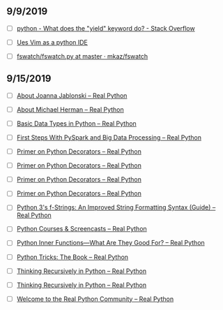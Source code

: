 ## 9/9/2019

- [ ] [python - What does the "yield" keyword do? - Stack Overflow](https://stackoverflow.com/questions/231767/what-does-the-yield-keyword-do?__hstc=188987252.22daae6b7fcc0366a4b86e6b55c98349.1567937501780.1567937501780.1567937501780.1&__hssc=188987252.1.1567937501780&__hsfp=3047939801)

- [ ] [Ues Vim as a python IDE](http://liuchengxu.org/posts/use-vim-as-a-python-ide/)

- [ ] [fswatch/fswatch.py at master · mkaz/fswatch](https://github.com/mkaz/fswatch/blob/master/fswatch.py)


## 9/15/2019

- [ ] [About Joanna Jablonski – Real Python](https://realpython.com/team/jjablonski/)

- [ ] [About Michael Herman – Real Python](https://realpython.com/team/mherman/)

- [ ] [Basic Data Types in Python – Real Python](https://realpython.com/python-data-types/)

- [ ] [First Steps With PySpark and Big Data Processing – Real Python](https://realpython.com/pyspark-intro/)

- [ ] [Primer on Python Decorators – Real Python](https://realpython.com/primer-on-python-decorators/)

- [ ] [Primer on Python Decorators – Real Python](https://realpython.com/primer-on-python-decorators/#slowing-down-code-revisited)

- [ ] [Primer on Python Decorators – Real Python](https://realpython.com/primer-on-python-decorators/#slowing-down-code)

- [ ] [Primer on Python Decorators – Real Python](https://realpython.com/primer-on-python-decorators/#functions)

- [ ] [Python 3's f-Strings: An Improved String Formatting Syntax (Guide) – Real Python](https://realpython.com/python-f-strings/)

- [ ] [Python Courses & Screencasts – Real Python](https://realpython.com/courses/)

- [ ] [Python Inner Functions—What Are They Good For? – Real Python](https://realpython.com/inner-functions-what-are-they-good-for/)

- [ ] [Python Tricks: The Book – Real Python](https://realpython.com/products/python-tricks-book/)

- [ ] [Thinking Recursively in Python – Real Python](https://realpython.com/python-thinking-recursively/)

- [ ] [Thinking Recursively in Python – Real Python](https://realpython.com/python-thinking-recursively/)

- [ ] [Welcome to the Real Python Community – Real Python](https://realpython.com/welcome/)
